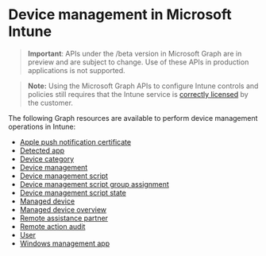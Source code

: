 # Device management in Microsoft Intune

> **Important**: APIs under the /beta version in Microsoft Graph are in preview and are subject to change. Use of these APIs in production applications is not supported.

> **Note:** Using the Microsoft Graph APIs to configure Intune controls and policies still requires that the Intune service is [correctly licensed](https://www.microsoft.com/en-us/cloud-platform/microsoft-intune-pricing) by the customer.

The following Graph resources are available to perform device management operations in Intune:

- [Apple push notification certificate](intune_devicefe_applepushnotificationcertificate.md)
- [Detected app](intune_devicefe_detectedapp.md)
- [Device category](intune_devicefe_devicecategory.md)
- [Device management](intune_devicefe_devicemanagement.md)
- [Device management script](intune_devicefe_devicemanagementscript.md)
- [Device management script group assignment](intune_devicefe_devicemanagementscriptgroupassignment.md)
- [Device management script state](intune_devicefe_devicemanagementscriptstate.md)
- [Managed device](intune_devicefe_manageddevice.md)
- [Managed device overview](intune_devicefe_manageddeviceoverview.md)
- [Remote assistance partner](intune_remoteassistance_remoteassistancepartner.md)
- [Remote action audit](intune_devicefe_remoteactionaudit.md)
- [User](intune_devicefe_user.md)
- [Windows management app](intune_devicefe_windowsmanagementapp.md)
